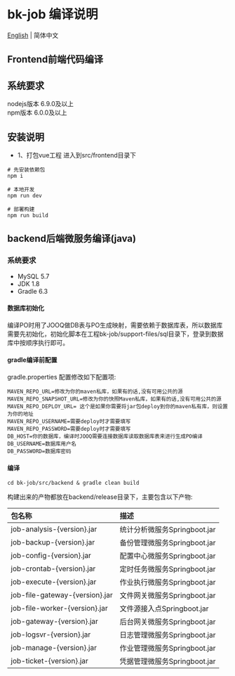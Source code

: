 # bk-job 编译说明

[English](source_compile.en.md) | 简体中文

## Frontend前端代码编译

## 系统要求

nodejs版本 6.9.0及以上   
npm版本 6.0.0及以上

## 安装说明

- 1、打包vue工程
进入到src/frontend目录下
```
# 先安装依赖包
npm i
```

```
# 本地开发
npm run dev
```

```
# 部署构建
npm run build
```

## backend后端微服务编译(java)

### 系统要求

- MySQL 5.7
- JDK 1.8
- Gradle 6.3

#### 数据库初始化

编译PO时用了JOOQ做DB表与PO生成映射，需要依赖于数据库表，所以数据库需要先初始化，初始化脚本在工程bk-job/support-files/sql目录下，登录到数据库中按顺序执行即可。 

#### gradle编译前配置
gradle.properties 配置修改如下配置项:

  ```
  MAVEN_REPO_URL=修改为你的maven私库，如果有的话,没有可用公共的源
  MAVEN_REPO_SNAPSHOT_URL=修改为你的快照Maven私库，如果有的话,没有可用公共的源
  MAVEN_REPO_DEPLOY_URL= 这个是如果你需要将jar包deploy到你的maven私有库，则设置为你的地址
  MAVEN_REPO_USERNAME=需要deploy时才需要填写
  MAVEN_REPO_PASSWORD=需要deploy时才需要填写
  DB_HOST=你的数据库，编译时JOOQ需要连接数据库读取数据库表来进行生成PO编译
  DB_USERNAME=数据库用户名
  DB_PASSWORD=数据库密码
  ```

#### 编译

```shell
cd bk-job/src/backend & gradle clean build
```

构建出来的产物都放在backend/release目录下，主要包含以下产物: 

|包名称 | 描述 |
|:---- |:----|
job-analysis-{version}.jar | 统计分析微服务Springboot.jar 
job-backup-{version}.jar   | 备份管理微服务Springboot.jar  
job-config-{version}.jar   | 配置中心微服务Springboot.jar  
job-crontab-{version}.jar  | 定时任务微服务Springboot.jar  
job-execute-{version}.jar  | 作业执行微服务Springboot.jar  
job-file-gateway-{version}.jar | 文件网关微服务Springboot.jar  
job-file-worker-{version}.jar | 文件源接入点Springboot.jar  
job-gateway-{version}.jar | 后台网关微服务Springboot.jar  
job-logsvr-{version}.jar | 日志管理微服务Springboot.jar  
job-manage-{version}.jar | 作业管理微服务Springboot.jar  
job-ticket-{version}.jar | 凭据管理微服务Springboot.jar  
